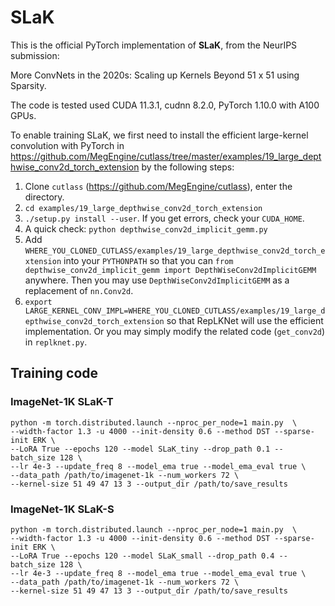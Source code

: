 #  SLaK

This is the official PyTorch implementation of **SLaK**, from the NeurIPS submission: 

More ConvNets in the 2020s: Scaling up Kernels Beyond 51 x 51 using Sparsity. 

The code is tested used CUDA 11.3.1, cudnn 8.2.0, PyTorch 1.10.0 with A100 GPUs.

To enable training SLaK, we first need to install the efficient large-kernel convolution with PyTorch in https://github.com/MegEngine/cutlass/tree/master/examples/19_large_depthwise_conv2d_torch_extension by the following steps:

1. Clone ```cutlass``` (https://github.com/MegEngine/cutlass), enter the directory.
2. ```cd examples/19_large_depthwise_conv2d_torch_extension```
3. ```./setup.py install --user```. If you get errors, check your ```CUDA_HOME```.
4. A quick check: ```python depthwise_conv2d_implicit_gemm.py```
5. Add ```WHERE_YOU_CLONED_CUTLASS/examples/19_large_depthwise_conv2d_torch_extension``` into your ```PYTHONPATH``` so that you can ```from depthwise_conv2d_implicit_gemm import DepthWiseConv2dImplicitGEMM``` anywhere. Then you may use ```DepthWiseConv2dImplicitGEMM``` as a replacement of ```nn.Conv2d```.
6. ```export LARGE_KERNEL_CONV_IMPL=WHERE_YOU_CLONED_CUTLASS/examples/19_large_depthwise_conv2d_torch_extension``` so that RepLKNet will use the efficient implementation. Or you may simply modify the related code (```get_conv2d```) in ```replknet.py```.

## Training code

### ImageNet-1K SLaK-T
```
python -m torch.distributed.launch --nproc_per_node=1 main.py  \
--width-factor 1.3 -u 4000 --init-density 0.6 --method DST --sparse-init ERK \
--LoRA True --epochs 120 --model SLaK_tiny --drop_path 0.1 --batch_size 128 \
--lr 4e-3 --update_freq 8 --model_ema true --model_ema_eval true \
--data_path /path/to/imagenet-1k --num_workers 72 \
--kernel-size 51 49 47 13 3 --output_dir /path/to/save_results
```

### ImageNet-1K SLaK-S
```
python -m torch.distributed.launch --nproc_per_node=1 main.py  \
--width-factor 1.3 -u 4000 --init-density 0.6 --method DST --sparse-init ERK \
--LoRA True --epochs 120 --model SLaK_small --drop_path 0.4 --batch_size 128 \
--lr 4e-3 --update_freq 8 --model_ema true --model_ema_eval true \
--data_path /path/to/imagenet-1k --num_workers 72 \
--kernel-size 51 49 47 13 3 --output_dir /path/to/save_results
```
